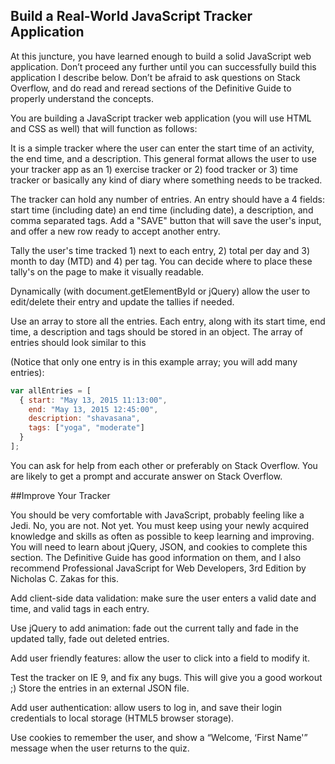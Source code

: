 ## Build a Real-World JavaScript Tracker Application

At this juncture, you have learned enough to build a solid JavaScript web application. Don’t proceed any further until you can successfully build this application I describe below. Don’t be afraid to ask questions on Stack Overflow, and do read and reread sections of the Definitive Guide to properly understand the concepts.

You are building a JavaScript tracker web application (you will use HTML and CSS as well) that will function as follows:

It is a simple tracker where the user can enter the start time of an activity, the end time, and a description. This general format allows the user to use your tracker app as an 1) exercise tracker or 2) food tracker or 3) time tracker or basically any kind of diary where something needs to be tracked.

The tracker can hold any number of entries. An entry should have a 4 fields: start time (including date) an end time (including date), a description, and comma separated tags. Add a "SAVE" button that will save the user's input, and offer a new row ready to accept another entry.

Tally the user's time tracked 1) next to each entry, 2) total per day and 3) month to day (MTD) and 4) per tag. You can decide where to place these tally's on the page to make it visually readable.

Dynamically (with document.getElementById or jQuery) allow the user to edit/delete their entry and update the tallies if needed.

Use an array to store all the entries. Each entry, along with its start time, end time, a description and tags should be stored in an object. The array of entries should look similar to this 

(Notice that only one entry is in this example array; you will add many entries):

```js
var allEntries = [
  { start: "May 13, 2015 11:13:00", 
    end: "May 13, 2015 12:45:00", 
    description: "shavasana",
    tags: ["yoga", "moderate"]
  }
];
```

You can ask for help from each other or preferably on Stack Overflow. You are likely to get a prompt and accurate answer on Stack Overflow.

##Improve Your Tracker

You should be very comfortable with JavaScript, probably feeling like a Jedi. No, you are not. Not yet. You must keep using your newly acquired knowledge and skills as often as possible to keep learning and improving. You will need to learn about jQuery, JSON, and cookies to complete this section. The Definitive Guide has good information on them, and I also recommend Professional JavaScript for Web Developers, 3rd Edition by Nicholas C. Zakas for this.

Add client-side data validation: make sure the user enters a valid date and time, and valid tags in each entry.

Use jQuery to add animation: fade out the current tally and fade in the updated tally, fade out deleted entries.

Add user friendly features: allow the user to click into a field to modify it.

Test the tracker on IE 9, and fix any bugs. This will give you a good workout ;)
Store the entries in an external JSON file.

Add user authentication: allow users to log in, and save their login credentials to local storage (HTML5 browser storage).

Use cookies to remember the user, and show a “Welcome, ‘First Name'” message when the user returns to the quiz.
